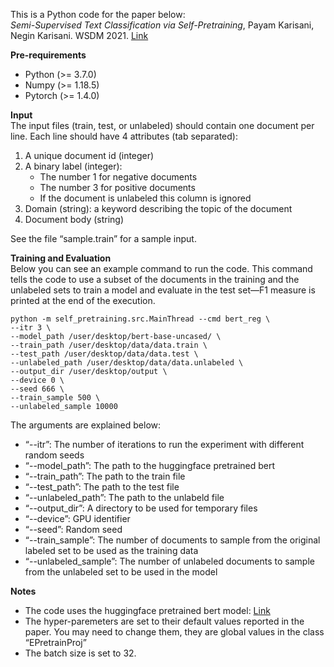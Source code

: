 This is a Python code for the paper below: <br/>
*Semi-Supervised Text Classification via Self-Pretraining*, Payam Karisani, Negin Karisani. WSDM 2021. [Link](http://www.mathcs.emory.edu/~pkarisa/2021___WSDM___self_pretraining.pdf)

**Pre-requirements**
- Python (>= 3.7.0)
- Numpy (>= 1.18.5)
- Pytorch (>= 1.4.0)

**Input**<br/>
The input files (train, test, or unlabeled) should contain one document per line. Each line should have 4 attributes (tab separated):
1) A unique document id (integer)
2) A binary label (integer):
	- The number 1 for negative documents
	- The number 3 for positive documents
	- If the document is unlabeled this column is ignored
3) Domain (string): a keyword describing the topic of the document
4) Document body (string)

See the file “sample.train” for a sample input.

**Training and Evaluation**<br/>
Below you can see an example command to run the code. This command tells the code to use a subset of the documents in the training and the unlabeled sets to train a model and evaluate in the test set—F1 measure is printed at the end of the execution.
```
python -m self_pretraining.src.MainThread --cmd bert_reg \
--itr 3 \
--model_path /user/desktop/bert-base-uncased/ \
--train_path /user/desktop/data/data.train \
--test_path /user/desktop/data/data.test \
--unlabeled_path /user/desktop/data/data.unlabeled \
--output_dir /user/desktop/output \
--device 0 \
--seed 666 \
--train_sample 500 \
--unlabeled_sample 10000 
```

The arguments are explained below:
- “--itr”: The number of iterations to run the experiment with different random seeds
- “--model_path”: The path to the huggingface pretrained bert
- “--train_path”: The path to the train file
- “--test_path”: The path to the test file
- “--unlabeled_path”: The path to the unlabeld file
- “--output_dir”: A directory to be used for temporary files
- “--device”: GPU identifier
- “--seed”: Random seed
- “--train_sample”: The number of documents to sample from the original labeled set to be used as the training data
- “--unlabeled_sample”: The number of unlabeled documents to sample from the unlabeled set to be used in the model

**Notes**
- The code uses the huggingface pretrained bert model: [Link](https://github.com/huggingface/transformers)
- The hyper-paremeters are set to their default values reported in the paper. You may need to change them, they are global values in the class “EPretrainProj”
- The batch size is set to 32.
